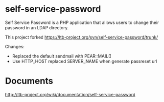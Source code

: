 self-service-password
=====================

Self Service Password is a PHP application that allows users to change their password in an LDAP directory.

This project forked https://ltb-project.org/svn/self-service-password/trunk/

Changes:
* Replaced the default sendmail with PEAR::MAIL()
* Use HTTP_HOST replaced SERVER_NAME when generate passreset url

Documents
=========

http://ltb-project.org/wiki/documentation/self-service-password
